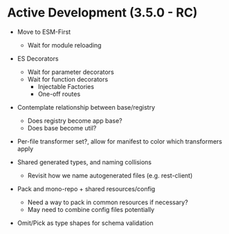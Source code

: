 Active Development (3.5.0 - RC)
=====================================

* Move to ESM-First
  - Wait for module reloading
* ES Decorators
  - Wait for parameter decorators
  - Wait for function decorators
      - Injectable Factories
      - One-off routes
* Contemplate relationship between base/registry
  - Does registry become app base?
  - Does base become util?

* Per-file transformer set?, allow for manifest to color which transformers apply
* Shared generated types, and naming collisions
  - Revisit how we name autogenerated files (e.g. rest-client)

* Pack and mono-repo + shared resources/config 
  - Need a way to pack in common resources if necessary?
  - May need to combine config files potentially

* Omit/Pick as type shapes for schema validation